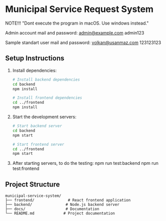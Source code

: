 # Municipal Service Request System

NOTE!!!
"Dont execute the program in macOS. Use windows instead."

Admin account mail and password: 
admin@example.com
admin123


Sample standart user mail and password:
volkan@usanmaz.com
123123123

## Setup Instructions


1. Install dependencies:
   ```bash
   # Install backend dependencies
   cd backend
   npm install

   # Install frontend dependencies
   cd ../frontend
   npm install
   ```

2. Start the development servers:
   ```bash
   # Start backend server
   cd backend
   npm start

   # Start frontend server
   cd ../frontend
   npm start
   ```

3. After starting servers, to do the testing:
   npm run test:backend
   npm run test:frontend




## Project Structure

```
municipal-service-system/
├── frontend/               # React frontend application
├── backend/               # Node.js backend server
├── docs/                  # Documentation
└── README.md             # Project documentation
```

 
